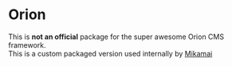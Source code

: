 # Orion
This is **not an official** package for the super awesome Orion CMS framework.  
This is a custom packaged version used internally by [Mikamai](http://www.mikamai.com/)